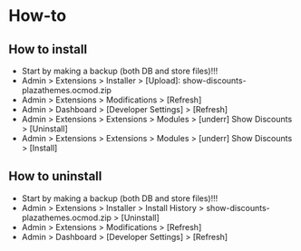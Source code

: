 # How-to

## How to install
* Start by making a backup (both DB and store files)!!!
* Admin > Extensions > Installer > [Upload]: show-discounts-plazathemes.ocmod.zip
* Admin > Extensions > Modifications > [Refresh]
* Admin > Dashboard > [Developer Settings] > [Refresh]
* Admin > Extensions > Extensions > Modules > [underr] Show Discounts > [Uninstall]
* Admin > Extensions > Extensions > Modules > [underr] Show Discounts > [Install]

## How to uninstall
* Start by making a backup (both DB and store files)!!!
* Admin > Extensions > Installer > Install History > show-discounts-plazathemes.ocmod.zip > [Uninstall]
* Admin > Extensions > Modifications > [Refresh]
* Admin > Dashboard > [Developer Settings] > [Refresh]
